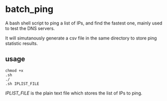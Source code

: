 # batch_ping

A bash shell script to ping a list of IPs, and find the fastest one, mainly used to test the DNS servers.

It will simutanously generate a csv file in the same directory to store ping statistic results.

## usage

```Shell
chmod +x
.sh
./
.sh IPLIST_FILE
```

*IPLIST_FILE* is the plain text file which stores the list of IPs to ping.
